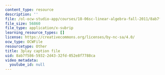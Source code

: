 ```yaml
---
content_type: resource
description: ''
file: /ol-ocw-studio-app/courses/18-06sc-linear-algebra-fall-2011/8ab7f58659322d4332fd052e8f7788ca_HgC1l_6ySkc.srt
file_size: 56860
file_type: application/x-subrip
learning_resource_types: []
license: https://creativecommons.org/licenses/by-nc-sa/4.0/
ocw_type: OCWFile
resourcetype: Other
title: 3play caption file
uid: 8ab7f586-5932-2d43-32fd-052e8f7788ca
video_metadata:
  youtube_id: null
---
```

